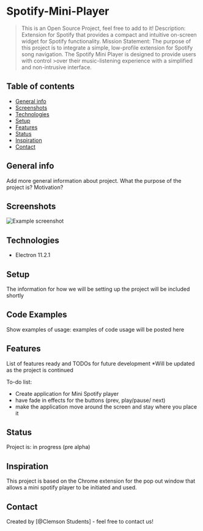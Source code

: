 # Spotify-Mini-Player
> This is an Open Source Project, feel free to add to it!
>Description: Extension for Spotify that provides a compact and intuitive on-screen widget for Spotify functionality.
Mission Statement: 
>  The purpose of this project is to integrate a simple, low-profile extension for Spotify song navigation. The Spotify Mini Player is designed to provide users with control >over their music-listening experience with a simplified and non-intrusive interface.

## Table of contents
* [General info](#general-info)
* [Screenshots](#screenshots)
* [Technologies](#technologies)
* [Setup](#setup)
* [Features](#features)
* [Status](#status)
* [Inspiration](#inspiration)
* [Contact](#contact)

## General info
Add more general information about project. What the purpose of the project is? Motivation?

## Screenshots
![Example screenshot](./img/screenshot.png)

## Technologies
* Electron 11.2.1 

## Setup
The information for how we will be setting up the project will be included shortly

## Code Examples
Show examples of usage:
examples of code usage will be posted here

## Features
List of features ready and TODOs for future development
*Will be updated as the project is continued

To-do list:
* Create application for Mini Spotify player
* have fade in effects for the buttons (prev, play/pause/ next)
* make the application move around the screen and stay where you place it

## Status
Project is: in progress (pre alpha)

## Inspiration
This project is based on the Chrome extension for the pop out window that allows a mini spotify player to be 
initiated and used.

## Contact
Created by [@Clemson Students] - feel free to contact us!



